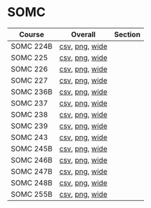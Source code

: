 # SOMC

| Course | Overall | Section |
| ------ | ------- | ------- |
| SOMC 224B | [csv](https://github.com/UCSD-Historical-Enrollment-Data/2024Winter/blob/main/overall/SOMC%20224B.csv), [png](https://raw.githubusercontent.com/UCSD-Historical-Enrollment-Data/2024Winter/main/plot_overall/SOMC%20224B.png), [wide](https://raw.githubusercontent.com/UCSD-Historical-Enrollment-Data/2024Winter/main/plot_overall_wide/SOMC%20224B.png) |  |
| SOMC 225 | [csv](https://github.com/UCSD-Historical-Enrollment-Data/2024Winter/blob/main/overall/SOMC%20225.csv), [png](https://raw.githubusercontent.com/UCSD-Historical-Enrollment-Data/2024Winter/main/plot_overall/SOMC%20225.png), [wide](https://raw.githubusercontent.com/UCSD-Historical-Enrollment-Data/2024Winter/main/plot_overall_wide/SOMC%20225.png) |  |
| SOMC 226 | [csv](https://github.com/UCSD-Historical-Enrollment-Data/2024Winter/blob/main/overall/SOMC%20226.csv), [png](https://raw.githubusercontent.com/UCSD-Historical-Enrollment-Data/2024Winter/main/plot_overall/SOMC%20226.png), [wide](https://raw.githubusercontent.com/UCSD-Historical-Enrollment-Data/2024Winter/main/plot_overall_wide/SOMC%20226.png) |  |
| SOMC 227 | [csv](https://github.com/UCSD-Historical-Enrollment-Data/2024Winter/blob/main/overall/SOMC%20227.csv), [png](https://raw.githubusercontent.com/UCSD-Historical-Enrollment-Data/2024Winter/main/plot_overall/SOMC%20227.png), [wide](https://raw.githubusercontent.com/UCSD-Historical-Enrollment-Data/2024Winter/main/plot_overall_wide/SOMC%20227.png) |  |
| SOMC 236B | [csv](https://github.com/UCSD-Historical-Enrollment-Data/2024Winter/blob/main/overall/SOMC%20236B.csv), [png](https://raw.githubusercontent.com/UCSD-Historical-Enrollment-Data/2024Winter/main/plot_overall/SOMC%20236B.png), [wide](https://raw.githubusercontent.com/UCSD-Historical-Enrollment-Data/2024Winter/main/plot_overall_wide/SOMC%20236B.png) |  |
| SOMC 237 | [csv](https://github.com/UCSD-Historical-Enrollment-Data/2024Winter/blob/main/overall/SOMC%20237.csv), [png](https://raw.githubusercontent.com/UCSD-Historical-Enrollment-Data/2024Winter/main/plot_overall/SOMC%20237.png), [wide](https://raw.githubusercontent.com/UCSD-Historical-Enrollment-Data/2024Winter/main/plot_overall_wide/SOMC%20237.png) |  |
| SOMC 238 | [csv](https://github.com/UCSD-Historical-Enrollment-Data/2024Winter/blob/main/overall/SOMC%20238.csv), [png](https://raw.githubusercontent.com/UCSD-Historical-Enrollment-Data/2024Winter/main/plot_overall/SOMC%20238.png), [wide](https://raw.githubusercontent.com/UCSD-Historical-Enrollment-Data/2024Winter/main/plot_overall_wide/SOMC%20238.png) |  |
| SOMC 239 | [csv](https://github.com/UCSD-Historical-Enrollment-Data/2024Winter/blob/main/overall/SOMC%20239.csv), [png](https://raw.githubusercontent.com/UCSD-Historical-Enrollment-Data/2024Winter/main/plot_overall/SOMC%20239.png), [wide](https://raw.githubusercontent.com/UCSD-Historical-Enrollment-Data/2024Winter/main/plot_overall_wide/SOMC%20239.png) |  |
| SOMC 243 | [csv](https://github.com/UCSD-Historical-Enrollment-Data/2024Winter/blob/main/overall/SOMC%20243.csv), [png](https://raw.githubusercontent.com/UCSD-Historical-Enrollment-Data/2024Winter/main/plot_overall/SOMC%20243.png), [wide](https://raw.githubusercontent.com/UCSD-Historical-Enrollment-Data/2024Winter/main/plot_overall_wide/SOMC%20243.png) |  |
| SOMC 245B | [csv](https://github.com/UCSD-Historical-Enrollment-Data/2024Winter/blob/main/overall/SOMC%20245B.csv), [png](https://raw.githubusercontent.com/UCSD-Historical-Enrollment-Data/2024Winter/main/plot_overall/SOMC%20245B.png), [wide](https://raw.githubusercontent.com/UCSD-Historical-Enrollment-Data/2024Winter/main/plot_overall_wide/SOMC%20245B.png) |  |
| SOMC 246B | [csv](https://github.com/UCSD-Historical-Enrollment-Data/2024Winter/blob/main/overall/SOMC%20246B.csv), [png](https://raw.githubusercontent.com/UCSD-Historical-Enrollment-Data/2024Winter/main/plot_overall/SOMC%20246B.png), [wide](https://raw.githubusercontent.com/UCSD-Historical-Enrollment-Data/2024Winter/main/plot_overall_wide/SOMC%20246B.png) |  |
| SOMC 247B | [csv](https://github.com/UCSD-Historical-Enrollment-Data/2024Winter/blob/main/overall/SOMC%20247B.csv), [png](https://raw.githubusercontent.com/UCSD-Historical-Enrollment-Data/2024Winter/main/plot_overall/SOMC%20247B.png), [wide](https://raw.githubusercontent.com/UCSD-Historical-Enrollment-Data/2024Winter/main/plot_overall_wide/SOMC%20247B.png) |  |
| SOMC 248B | [csv](https://github.com/UCSD-Historical-Enrollment-Data/2024Winter/blob/main/overall/SOMC%20248B.csv), [png](https://raw.githubusercontent.com/UCSD-Historical-Enrollment-Data/2024Winter/main/plot_overall/SOMC%20248B.png), [wide](https://raw.githubusercontent.com/UCSD-Historical-Enrollment-Data/2024Winter/main/plot_overall_wide/SOMC%20248B.png) |  |
| SOMC 255B | [csv](https://github.com/UCSD-Historical-Enrollment-Data/2024Winter/blob/main/overall/SOMC%20255B.csv), [png](https://raw.githubusercontent.com/UCSD-Historical-Enrollment-Data/2024Winter/main/plot_overall/SOMC%20255B.png), [wide](https://raw.githubusercontent.com/UCSD-Historical-Enrollment-Data/2024Winter/main/plot_overall_wide/SOMC%20255B.png) |  |
